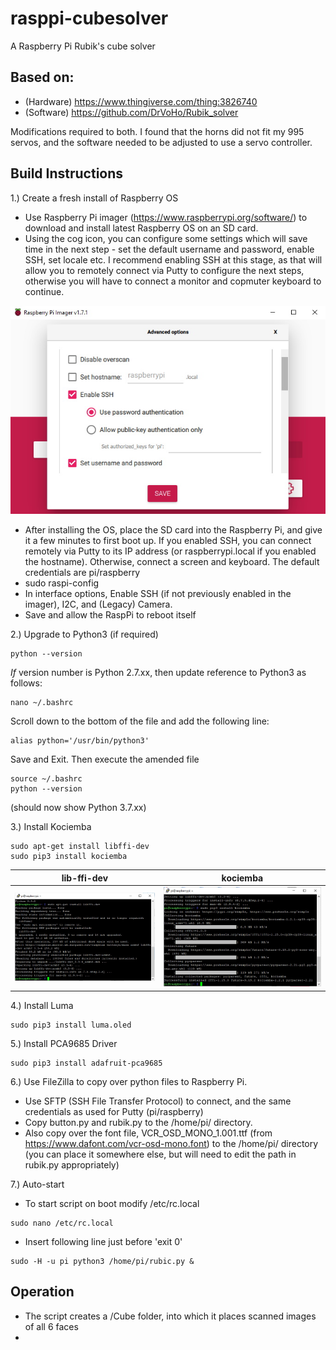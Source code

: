 # rasppi-cubesolver
A Raspberry Pi Rubik's cube solver 

## Based on:
- (Hardware) https://www.thingiverse.com/thing:3826740
- (Software) https://github.com/DrVoHo/Rubik_solver

Modifications required to both. I found that the horns did not fit my 995 servos, and the software needed to be adjusted to use a servo controller.


## Build Instructions

1.) Create a fresh install of Raspberry OS
- Use Raspberry Pi imager (https://www.raspberrypi.org/software/) to download and install latest Raspberry OS on an SD card.
- Using the cog icon, you can configure some settings which will save time in the next step - set the default username and password, enable SSH, set locale etc. I recommend enabling SSH at this stage, as that will allow you to remotely connect via Putty to configure the next steps, otherwise you will have to connect a monitor and copmuter keyboard to continue.

![](images/rpi_imager.jpg)

- After installing the OS, place the SD card into the Raspberry Pi, and give it a few minutes to first boot up. If you enabled SSH, you can connect remotely via Putty to its IP address (or raspberrypi.local if you enabled the hostname). Otherwise, connect a screen and keyboard. The default credentials are pi/raspberry
- sudo raspi-config
- In interface options, Enable SSH (if not previously enabled in the imager), I2C, and (Legacy) Camera.
- Save and allow the RaspPi to reboot itself

2.) Upgrade to Python3 (if required)
```
python --version
```
*If* version number is Python 2.7.xx, then update reference to Python3 as follows:
```
nano ~/.bashrc
```
Scroll down to the bottom of the file and add the following line:
```
alias python='/usr/bin/python3'
```
Save and Exit. Then execute the amended file
```
source ~/.bashrc
python --version
```
(should now show Python 3.7.xx)

3.) Install Kociemba
```
sudo apt-get install libffi-dev
sudo pip3 install kociemba
```

|lib-ffi-dev|kociemba|
|---|---|
|![](images/putty_libffi-dev.jpg)|![](images/putty_kociemba.jpg)|

4.) Install Luma
```
sudo pip3 install luma.oled
```

5.) Install PCA9685 Driver
```
sudo pip3 install adafruit-pca9685
```

6.) Use FileZilla to copy over python files to Raspberry Pi. 
- Use SFTP (SSH File Transfer Protocol) to connect, and the same credentials as used for Putty (pi/raspberry)
- Copy button.py and rubik.py to the /home/pi/ directory.
- Also copy over the font file, VCR_OSD_MONO_1.001.ttf (from https://www.dafont.com/vcr-osd-mono.font) to the /home/pi/ directory (you can place it somewhere else, but will need to edit the path in rubik.py appropriately)


7.) Auto-start
- To start script on boot modify /etc/rc.local 
```
sudo nano /etc/rc.local
```
- Insert following line just before 'exit 0'
```
sudo -H -u pi python3 /home/pi/rubic.py &
```

## Operation

- The script creates a /Cube folder, into which it places scanned images of all 6 faces
- 

